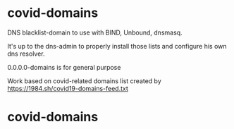 # covid-domains
DNS blacklist-domain to use with BIND, Unbound, dnsmasq.

It's up to the dns-admin to properly install those lists and configure his own dns resolver.

0.0.0.0-domains is for general purpose

Work based on covid-related domains list created by https://1984.sh/covid19-domains-feed.txt


# covid-domains
